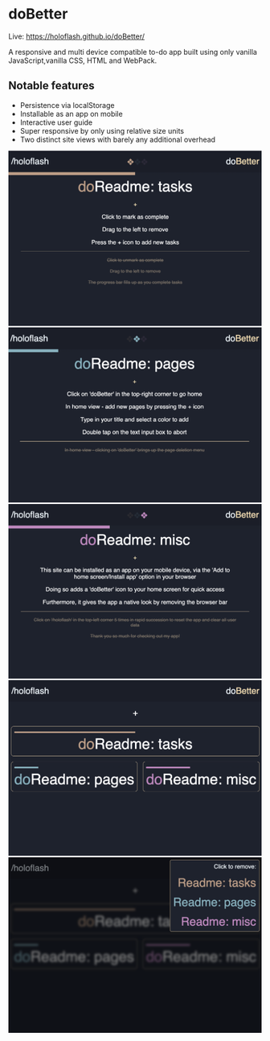 # doBetter

Live: https://holoflash.github.io/doBetter/

A responsive and multi device compatible to-do app built using only vanilla JavaScript,vanilla CSS, HTML and WebPack.

## Notable features

-   Persistence via localStorage
-   Installable as an app on mobile
-   Interactive user guide
-   Super responsive by only using relative size units
-   Two distinct site views with barely any additional overhead

<img
  src="src/images/Screenshot 2023-01-11 at 18.19.46.png"
  alt="1">
<img
  src="src/images/Screenshot 2023-01-11 at 18.19.52.png"
  alt="2">
<img
  src="src/images/Screenshot 2023-01-11 at 18.20.01.png"
  alt="3">
<img
  src="src/images/Screenshot 2023-01-11 at 18.20.12.png"
  alt="1">
<img
  src="src/images/Screenshot 2023-01-11 at 18.20.19.png"
  alt="1">
